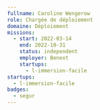 ```yaml
---
fullname: Caroline Wengerow
role: Chargée de déploiement
domaine: Déploiement
missions:
  - start: 2022-03-14
    end: 2022-10-31
    status: independent
    employer: Benext
    startups:
      - l-immersion-facile
startups:
  - l-immersion-facile
badges:
  - segur
---
```

